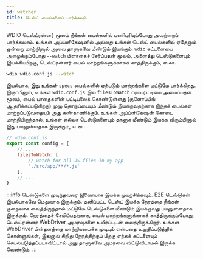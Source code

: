 ```yaml
---
id: watcher
title: டெஸ்ட் பைல்களைப் பார்க்கவும்
---
```


WDIO டெஸ்ட்ரன்னர் மூலம் நீங்கள் பைல்களில் பணிபுரியும்போது அவற்றைப் பார்க்கலாம். உங்கள் அப்ப்ளிகேஷனில் அல்லது உங்கள் டெஸ்ட் பைல்களில் ஏதேனும் ஒன்றை மாற்றினால் அவை தானாகவே மீண்டும் இயங்கும். `wdio` கட்டளையை அழைக்கும்போது `--watch` பிளாகைச் சேர்ப்பதன் மூலம், அனைத்து டெஸ்டுகளையும் இயக்கியபிறகு, டெஸ்ட்ரன்னர் பைல் மாற்றங்களுக்காகக் காத்திருக்கும், எ.கா.

```sh
wdio wdio.conf.js --watch
```

இயல்பாக, இது உங்கள் `specs` பைல்களில் ஏற்படும் மாற்றங்களை மட்டுமே பார்க்கிறது. இருப்பினும், உங்கள் `wdio.conf.js` இல் `filesToWatch` ப்ராபர்ட்டியை அமைப்பதன் மூலம், பைல் பாதைகளின் பட்டியலைக் கொண்டுள்ளது (குளோப்பிங் ஆதரிக்கப்படுகிறது) முழு தொகுப்பையும் மீண்டும் இயக்குவதற்காக இந்தக் பைல்கள் மாற்றப்படுவதையும் அது கண்காணிக்கும். உங்கள் அப்ப்ளிகேஷன் கோடை மாற்றியிருந்தால், உங்கள் எல்லா டெஸ்டுகளையும் தானாக மீண்டும் இயக்க விரும்பினால் இது பயனுள்ளதாக இருக்கும், எ.கா.

```js
// wdio.conf.js
export const config = {
    // ...
    filesToWatch: [
        // watch for all JS files in my app
        './src/app/**/*.js'
    ],
    // ...
}
```

:::info
டெஸ்டுகளை முடிந்தவரை இணையாக இயக்க முயற்சிக்கவும். E2E டெஸ்டுகள் இயல்பாகவே மெதுவாக இருக்கும். தனிப்பட்ட டெஸ்ட் இயக்க நேரத்தை நீங்கள் குறைவாக வைத்திருந்தால் மட்டுமே டெஸ்டுகளை மீண்டும் இயக்குவது பயனுள்ளதாக இருக்கும். நேரத்தைச் சேமிப்பதற்காக, பைல் மாற்றங்களுக்காகக் காத்திருக்கும்போது, டெஸ்ட்ரன்னர் WebDriver அமர்வுகளை உயிர்ப்புடன் வைத்திருக்கிறார். உங்கள் WebDriver பின்தளத்தை மாற்றியமைக்க முடியும் என்பதை உறுதிப்படுத்திக் கொள்ளுங்கள், இதனால் சிறிது நேரத்திற்குப் பிறகு எந்தக் கட்டளையும் செயல்படுத்தப்படாவிட்டால் அது தானாகவே அமர்வை விட்டுவிடாமல் இருக்க வேண்டும்.
:::
